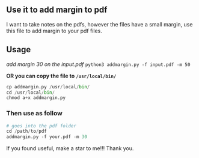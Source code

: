 ## Use it to add margin to pdf

I want to take notes on the pdfs, however the files have a small margin,
use this file to add margin to your pdf files.

## Usage

*add margin 30 on the input.pdf*
`python3 addmargin.py -f input.pdf -m 50`

**OR you can copy the file to `/usr/local/bin/`**

```python
cp addmargin.py /usr/local/bin/
cd /usr/local/bin/
chmod a+x addmargin.py
```

### Then use as follow

```python
# goes into the pdf folder
cd /path/to/pdf
addmargin.py -f your.pdf -m 30

```

If you found useful, make a star to me!!! Thank you.